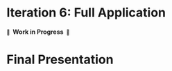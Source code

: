 # Iteration 6: Full Application

**<small>🚧</small>  Work in Progress  <small>🚧</small>**

# Final Presentation
